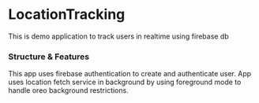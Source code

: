 # LocationTracking

This is demo application to track users in realtime using firebase db

### Structure & Features

This app uses firebase authentication to create and authenticate user. App uses location fetch service in background by using foreground mode to handle oreo background restrictions.
